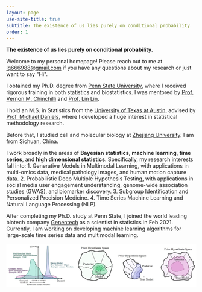 ```yaml
---
layout: page
use-site-title: true
subtitle: The existence of us lies purely on conditional probability
order: 1
---
```


**The existence of us lies purely on conditional probability.**

Welcome to my personal homepage! Please reach out to me at lq666988@gmail.com if you have any questions about my research or just want to say "Hi". 

I obtained my Ph.D. degree from [Penn State University](https://www.psu.edu), where I received rigorous training in both statistics and biostatistics. I was mentored by [Prof. Vernon M. Chinchilli](https://pennstate.pure.elsevier.com/en/persons/vernon-chinchilli) and [Prof. Lin Lin](http://www.personal.psu.edu/lul37/index.html).

I hold an M.S. in Statistics from the [University of Texas at Austin](https://www.utexas.edu), advised by 
[Prof. Michael Daniels](http://users.stat.ufl.edu/~daniels/), where I developed a huge interest in statistical methodology research.

Before that, I studied cell and molecular biology at [Zhejiang University](https://en.wikipedia.org/wiki/Zhejiang_University). I am from Sichuan, China.

I work broadly in the areas of **Bayesian statistics**, **machine learning**, **time series**, and **high dimensional statistics**. Specifically, my research interests fall into: 1. Generative Models in Multimodal Learning, with applications in multi-omics data, medical pathology images, and human motion capture data. 2. Probabilistic Deep Multiple Hypothesis Testing, with applications in social media user engagement understanding, genome-wide association studies (GWAS), and biomarker discovery. 3. Subgroup Identification and Personalized Precision Medicine. 4. Time Series Machine Learning and Natural Language Processing (NLP).

After completing my Ph.D. study at Penn State, I joined the world leading biotech company [Genentech](https://www.gene.com) as a scientist in statistics in Feb 2021. Currently, I am working on developing machine learning algorithms for large-scale time series data and multimodal learning.  

<img src="/assets/img/bayesian_dl.png" alt="" width="800">
